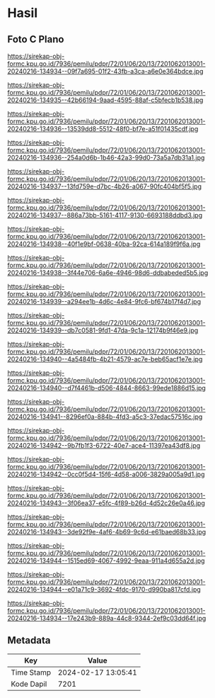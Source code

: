 # Hasil

## Foto C Plano

https://sirekap-obj-formc.kpu.go.id/7936/pemilu/pdpr/72/01/06/20/13/7201062013001-20240216-134934--09f7a695-01f2-43fb-a3ca-a6e0e364bdce.jpg

https://sirekap-obj-formc.kpu.go.id/7936/pemilu/pdpr/72/01/06/20/13/7201062013001-20240216-134935--42b66194-9aad-4595-88af-c5bfecb1b538.jpg

https://sirekap-obj-formc.kpu.go.id/7936/pemilu/pdpr/72/01/06/20/13/7201062013001-20240216-134936--13539dd8-5512-48f0-bf7e-a51f01435cdf.jpg

https://sirekap-obj-formc.kpu.go.id/7936/pemilu/pdpr/72/01/06/20/13/7201062013001-20240216-134936--254a0d6b-1b46-42a3-99d0-73a5a7db31a1.jpg

https://sirekap-obj-formc.kpu.go.id/7936/pemilu/pdpr/72/01/06/20/13/7201062013001-20240216-134937--13fd759e-d7bc-4b26-a067-90fc404bf5f5.jpg

https://sirekap-obj-formc.kpu.go.id/7936/pemilu/pdpr/72/01/06/20/13/7201062013001-20240216-134937--886a73bb-5161-4117-9130-6693188ddbd3.jpg

https://sirekap-obj-formc.kpu.go.id/7936/pemilu/pdpr/72/01/06/20/13/7201062013001-20240216-134938--40f1e9bf-0638-40ba-92ca-614a189f9f6a.jpg

https://sirekap-obj-formc.kpu.go.id/7936/pemilu/pdpr/72/01/06/20/13/7201062013001-20240216-134938--3f44e706-6a6e-4946-98d6-ddbabeded5b5.jpg

https://sirekap-obj-formc.kpu.go.id/7936/pemilu/pdpr/72/01/06/20/13/7201062013001-20240216-134939--a294ee1b-4d6c-4e84-9fc6-bf674b17f4d7.jpg

https://sirekap-obj-formc.kpu.go.id/7936/pemilu/pdpr/72/01/06/20/13/7201062013001-20240216-134939--db7c0581-9fd1-47da-9c1a-12174b9f46e9.jpg

https://sirekap-obj-formc.kpu.go.id/7936/pemilu/pdpr/72/01/06/20/13/7201062013001-20240216-134940--4a5484fb-4b21-4579-ac7e-beb65acf1e7e.jpg

https://sirekap-obj-formc.kpu.go.id/7936/pemilu/pdpr/72/01/06/20/13/7201062013001-20240216-134940--d7f4461b-d506-4844-8663-99ede1886d15.jpg

https://sirekap-obj-formc.kpu.go.id/7936/pemilu/pdpr/72/01/06/20/13/7201062013001-20240216-134941--8296ef0a-884b-4fd3-a5c3-37edac57516c.jpg

https://sirekap-obj-formc.kpu.go.id/7936/pemilu/pdpr/72/01/06/20/13/7201062013001-20240216-134942--9b7fb1f3-6722-40e7-ace4-11397ea43df8.jpg

https://sirekap-obj-formc.kpu.go.id/7936/pemilu/pdpr/72/01/06/20/13/7201062013001-20240216-134942--0cc0f5d4-15f6-4d58-a006-3829a005a9d1.jpg

https://sirekap-obj-formc.kpu.go.id/7936/pemilu/pdpr/72/01/06/20/13/7201062013001-20240216-134943--3f06ea37-e5fc-4f89-b26d-4d52c26e0a46.jpg

https://sirekap-obj-formc.kpu.go.id/7936/pemilu/pdpr/72/01/06/20/13/7201062013001-20240216-134943--3de92f9e-4af6-4b69-9c6d-e61baed68b33.jpg

https://sirekap-obj-formc.kpu.go.id/7936/pemilu/pdpr/72/01/06/20/13/7201062013001-20240216-134944--1515ed69-4067-4992-9eaa-911a4d655a2d.jpg

https://sirekap-obj-formc.kpu.go.id/7936/pemilu/pdpr/72/01/06/20/13/7201062013001-20240216-134944--e01a71c9-3692-4fdc-9170-d990ba817cfd.jpg

https://sirekap-obj-formc.kpu.go.id/7936/pemilu/pdpr/72/01/06/20/13/7201062013001-20240216-134934--17e243b9-889a-44c8-9344-2ef9c03dd64f.jpg


## Metadata

| Key        | Value               |
| ---------- | ------------------- |
| Time Stamp | 2024-02-17 13:05:41 |
| Kode Dapil | 7201                |



